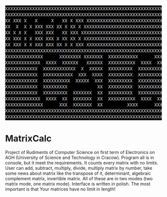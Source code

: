 ![](Logo.jpg)
# MatrixCalc
Project of Rudiments of Computer Science on first term of Electronics on AGH (University of Science and Technology in Cracow). Program all is in console, but it meet the requirements. It counts every matrix with no limits. User can add, subtract, multiply, divide, multiply matrix by number, take some news about matrix like the transpose of it, determinant, algebraic complement matrix, invertible matrix. All of these are in two modes (two matrix mode, one matrix mode). Interface is written in polish. The most important is that Your matrices have no limit in length!

